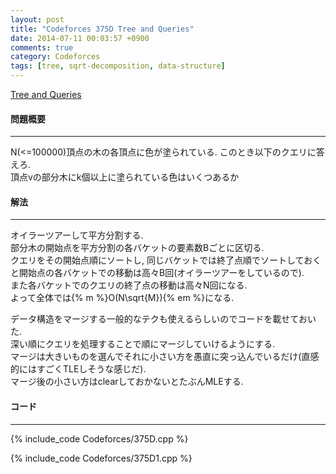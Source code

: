 ```yaml
---
layout: post
title: "Codeforces 375D Tree and Queries"
date: 2014-07-11 00:03:57 +0900
comments: true
category: Codeforces
tags: [tree, sqrt-decomposition, data-structure]
---
```


[Tree and Queries](http://codeforces.com/problemset/problem/375/D)

#### 問題概要

****

N(<=100000)頂点の木の各頂点に色が塗られている. このとき以下のクエリに答えろ.  
頂点vの部分木にk個以上に塗られている色はいくつあるか


#### 解法

****

オイラーツアーして平方分割する.  
部分木の開始点を平方分割の各バケットの要素数Bごとに区切る.  
クエリをその開始点順にソートし, 同じバケットでは終了点順でソートしておくと開始点の各バケットでの移動は高々B回(オイラーツアーをしているので).  
また各バケットでのクエリの終了点の移動は高々N回になる.  
よって全体では{% m %}O(N\sqrt{M}){% em %}になる.  
  
データ構造をマージする一般的なテクも使えるらしいのでコードを載せておいた.  
深い順にクエリを処理することで順にマージしていけるようにする.  
マージは大きいものを選んでそれに小さい方を愚直に突っ込んでいるだけ(直感的にはすごくTLEしそうな感じだ).  
マージ後の小さい方はclearしておかないとたぶんMLEする.  

#### コード

****

{% include_code Codeforces/375D.cpp %}

{% include_code Codeforces/375D1.cpp %}
